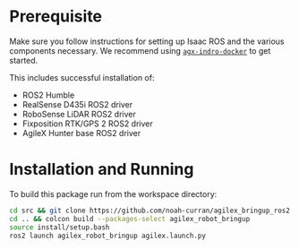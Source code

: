 # Prerequisite
Make sure you follow instructions for setting up Isaac ROS and the various components necessary.
We recommend using [`agx-indro-docker`](https://github.com/noah-curran/agx-indro-docker) to get started.

This includes successful installation of:
- ROS2 Humble
- RealSense D435i ROS2 driver
- RoboSense LiDAR ROS2 driver
- Fixposition RTK/GPS 2 ROS2 driver
- AgileX Hunter base ROS2 driver

# Installation and Running
To build this package run from the workspace directory:
```bash
cd src && git clone https://github.com/noah-curran/agilex_bringup_ros2
cd .. && colcon build --packages-select agilex_robot_bringup
source install/setup.bash
ros2 launch agilex_robot_bringup agilex.launch.py
```
